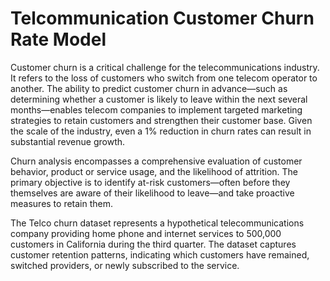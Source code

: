 # Telcommunication Customer Churn Rate Model

Customer churn is a critical challenge for the telecommunications industry. It refers to the loss of customers who switch from one telecom operator to another. The ability to predict customer churn in advance—such as determining whether a customer is likely to leave within the next several months—enables telecom companies to implement targeted marketing strategies to retain customers and strengthen their customer base. Given the scale of the industry, even a 1% reduction in churn rates can result in substantial revenue growth.

Churn analysis encompasses a comprehensive evaluation of customer behavior, product or service usage, and the likelihood of attrition. The primary objective is to identify at-risk customers—often before they themselves are aware of their likelihood to leave—and take proactive measures to retain them.

The Telco churn dataset represents a hypothetical telecommunications company providing home phone and internet services to 500,000 customers in California during the third quarter. The dataset captures customer retention patterns, indicating which customers have remained, switched providers, or newly subscribed to the service.

